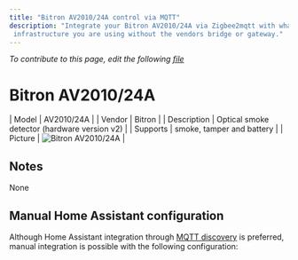```yaml
---
title: "Bitron AV2010/24A control via MQTT"
description: "Integrate your Bitron AV2010/24A via Zigbee2mqtt with whatever smart home
 infrastructure you are using without the vendors bridge or gateway."
---
```


*To contribute to this page, edit the following
[file](https://github.com/Koenkk/zigbee2mqtt.io/blob/master/docs/devices/AV2010_24A.md)*

# Bitron AV2010/24A

| Model | AV2010/24A  |
| Vendor  | Bitron  |
| Description | Optical smoke detector (hardware version v2) |
| Supports | smoke, tamper and battery |
| Picture | ![Bitron AV2010/24A](./assets/devices/AV2010-24A.jpg) |

## Notes

None

## Manual Home Assistant configuration
Although Home Assistant integration through [MQTT discovery](../integration/home_assistant) is preferred,
manual integration is possible with the following configuration:
